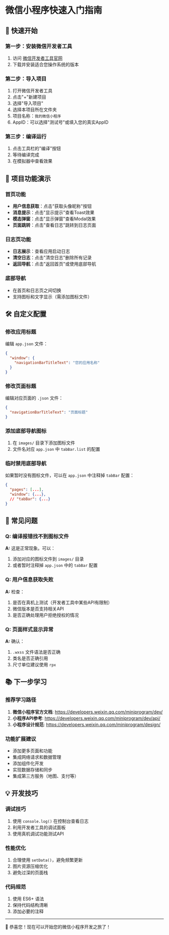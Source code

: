 # 微信小程序快速入门指南

## 🚀 快速开始

### 第一步：安装微信开发者工具
1. 访问 [微信开发者工具官网](https://developers.weixin.qq.com/miniprogram/dev/devtools/download.html)
2. 下载并安装适合您操作系统的版本

### 第二步：导入项目
1. 打开微信开发者工具
2. 点击"+"新建项目
3. 选择"导入项目"
4. 选择本项目所在文件夹
5. 项目名称：`我的微信小程序`
6. AppID：可以选择"测试号"或填入您的真实AppID

### 第三步：编译运行
1. 点击工具栏的"编译"按钮
2. 等待编译完成
3. 在模拟器中查看效果

## 📱 项目功能演示

### 首页功能
- **用户信息获取**：点击"获取头像昵称"按钮
- **消息提示**：点击"显示提示"查看Toast效果
- **模态弹窗**：点击"显示弹窗"查看Modal效果
- **页面跳转**：点击"查看日志"跳转到日志页面

### 日志页功能
- **日志展示**：查看应用启动日志
- **清空日志**：点击"清空日志"删除所有记录
- **返回导航**：点击"返回首页"或使用底部导航

### 底部导航
- 在首页和日志页之间切换
- 支持图标和文字显示（需添加图标文件）

## 🛠️ 自定义配置

### 修改应用标题
编辑 `app.json` 文件：
```json
{
  "window": {
    "navigationBarTitleText": "您的应用名称"
  }
}
```

### 修改页面标题
编辑对应页面的 `.json` 文件：
```json
{
  "navigationBarTitleText": "页面标题"
}
```

### 添加底部导航图标
1. 在 `images/` 目录下添加图标文件
2. 文件名对应 `app.json` 中 `tabBar.list` 的配置

### 临时禁用底部导航
如果暂时没有图标文件，可以在 `app.json` 中注释掉 `tabBar` 配置：
```json
{
  "pages": [...],
  "window": {...},
  // "tabBar": {...}
}
```

## 🔧 常见问题

### Q: 编译报错找不到图标文件
**A:** 这是正常现象。可以：
1. 添加对应的图标文件到 `images/` 目录
2. 或者暂时注释掉 `app.json` 中的 `tabBar` 配置

### Q: 用户信息获取失败
**A:** 检查：
1. 是否在真机上测试（开发者工具中某些API有限制）
2. 微信版本是否支持相关API
3. 是否正确处理用户拒绝授权的情况

### Q: 页面样式显示异常
**A:** 确认：
1. `.wxss` 文件语法是否正确
2. 类名是否正确引用
3. 尺寸单位建议使用 `rpx`

## 📚 下一步学习

### 推荐学习路径
1. **微信小程序官方文档**: https://developers.weixin.qq.com/miniprogram/dev/
2. **小程序API参考**: https://developers.weixin.qq.com/miniprogram/dev/api/
3. **小程序设计规范**: https://developers.weixin.qq.com/miniprogram/design/

### 功能扩展建议
- 添加更多页面和功能
- 集成网络请求和数据管理
- 添加组件化开发
- 实现数据存储和同步
- 集成第三方服务（地图、支付等）

## 💡 开发技巧

### 调试技巧
1. 使用 `console.log()` 在控制台查看日志
2. 利用开发者工具的调试面板
3. 使用真机调试功能测试API

### 性能优化
1. 合理使用 `setData()`，避免频繁更新
2. 图片资源压缩优化
3. 避免过深的页面栈

### 代码规范
1. 使用 ES6+ 语法
2. 保持代码结构清晰
3. 添加必要的注释

---

🎉 恭喜您！现在可以开始您的微信小程序开发之旅了！